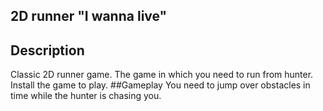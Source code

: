 ## 2D runner "I wanna live"
## Description
Classic 2D runner game.
The game in which you need to run from hunter.
Install the game to play.
##Gameplay 
You need to jump over obstacles in time while the hunter is chasing you.
